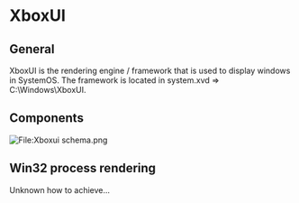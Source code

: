 <!-- TITLE: Xbox Ui -->
<!-- SUBTITLE: A quick summary of Xbox Ui -->

# XboxUI
## General

XboxUI is the rendering engine / framework that is used to display
windows in SystemOS. The framework is located in system.xvd =\>
C:\\Windows\\XboxUI.

## Components

![<File:Xboxui> schema.png](Xboxui_schema.png "File:Xboxui schema.png")

## Win32 process rendering

Unknown how to achieve...